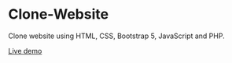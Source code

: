 # Clone-Website
Clone website using HTML, CSS, Bootstrap 5, JavaScript and PHP.

[Live demo](https://shraddha1513.github.io/Clone-Website/)
